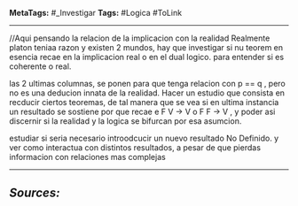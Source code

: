 **MetaTags:** #_Investigar
**Tags:** #Logica #ToLink 
- - -
//Aqui pensando la relacion de la implicacion con la realidad
Realmente platon teniaa razon y existen 2 mundos, hay que investigar si nu teorem en esencia recae en la implicacion real o en el dual logico. para entender si es coherente o real.


las 2 ultimas columnas, se ponen para que tenga relacion con
p == q  , pero no es una deducion innata de la realidad.
Hacer un estudio que consista en recducir ciertos teoremas, de tal manera que se vea si en ultima instancia un resultado se sostiene por que recae e F V -> V  o F F -> V  , y poder asi discernir si la realidad y la logica se bifurcan por esa asumcion.

estudiar si seria necesario introodcucir un nuevo resultado No Definido. y ver como interactua con distintos resultados, a pesar de que pierdas informacion con relaciones mas complejas


- - - 
## ***Sources:***
